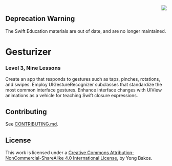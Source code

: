 <img align="right" src="https://github.com/SwiftEducation/Gesturizer/raw/master/Gesturizer/Images.xcassets/AppIcon.appiconset/Icon-Spotlight-40@2x.png" />

## Deprecation Warning

The Swift Education materials are out of date, and are no longer maintained.

# Gesturizer

### Level 3, Nine Lessons

Create an app that responds to gestures such as taps, pinches, rotations, and swipes. Employ UIGestureRecognizer subclasses that standardize the most common interface gestures. Enhance interface changes with UIView animations as a vehicle for teaching Swift closure expressions.

## Contributing

See [CONTRIBUTING.md](CONTRIBUTING.md).

## License

This work is licensed under a [Creative Commons Attribution-NonCommercial-ShareAlike 4.0 International License](https://creativecommons.org/licenses/by-nc-sa/4.0/), by Yong Bakos.
